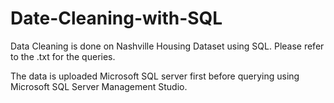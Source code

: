 # Date-Cleaning-with-SQL

Data Cleaning is done on Nashville Housing Dataset using SQL. 
Please refer to the .txt for the queries.

The data is uploaded Microsoft SQL server first before querying using Microsoft SQL Server Management Studio.
